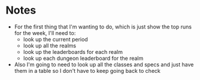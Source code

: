 # Notes

- For the first thing that I'm wanting to do, which is just show the top runs
for the week, I'll need to:
  - look up the current period
  - look up all the realms
  - look up the leaderboards for each realm 
  - look up each dungeon leaderboard for the realm 
- Also I'm going to need to look up all the classes and specs and just have
them in a table so I don't have to keep going back to check

